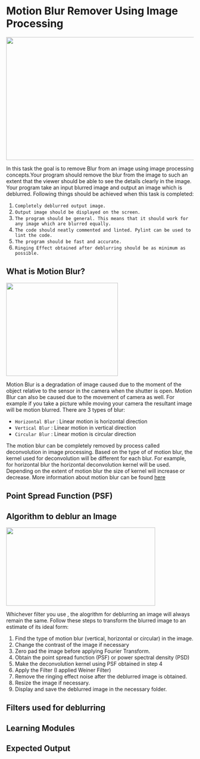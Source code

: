 # Motion Blur Remover Using Image Processing
<img align = "center" width = "600" height = "330" src = "https://github.com/varun7860/Artificial-Intelligence/blob/main/Image%20Processing/Motion%20Blur%20Remover/Assets/Image%20Deblurring.jpg">
  
In this task the goal is to remove Blur from an image using image processing concepts.Your program should remove the
blur from the image to such an extent that the viewer should be able to see the details clearly in the image. Your program
take an input blurred image and output an image which is deblurred. Following things should be achieved when this task is
completed:

1. `Completely deblurred output image.`
2. `Output image should be displayed on the screen.`
3. `The program should be general. This means that it should work for any image which are blurred equally.`
4. `The code should neatly commented and linted. Pylint can be used to lint the code.`
5. `The program should be fast and accurate.`
6. `Ringing Effect obtained after deblurring should be as minimum as possible.`

## What is Motion Blur?
<img align = "center" width = "300" height = "250" src = "https://github.com/varun7860/Artificial-Intelligence/blob/main/Image%20Processing/Motion%20Blur%20Remover/Assets/Blurred%20Image.gif">

Motion Blur is a degradation of image caused due to the moment of the object relative to the sensor in the camera when the
shutter is open. Motion Blur can also be caused due to the movement of camera as well. For example if you take a picture while
moving your camera the resultant image will be motion blurred. There are 3 types of blur:

- `Horizontal Blur` : Linear motion is horizontal direction
- `Vertical Blur` : Linear motion in vertical direction
- `Circular Blur` : Linear motion is circular direction

The motion blur can be completely removed by process called deconvolution in image processing. Based on the type of of motion
blur, the kernel used for deconvolution will be different for each blur. For example, for horizontal blur the horizontal deconvolution
kernel will be used. Depending on the extent of motion blur the size of kernel will increase or decrease. More information about motion
blur can be found [here](https://homepages.inf.ed.ac.uk/rbf/CVonline/LOCAL_COPIES/AV0506/s0198594.pdf)

## Point Spread Function (PSF)

## Algorithm to deblur an Image

<img align = "center" width = "400" height = "210" src = "https://github.com/varun7860/Artificial-Intelligence/blob/main/Image%20Processing/Motion%20Blur%20Remover/Assets/Algorithm.jpg">

Whichever filter you use , the alogrithm for deblurring an image will always remain the same. Follow these steps to transform the blurred
image to an estimate of its ideal form:

1. Find the type of motion blur (vertical, horizontal or circular) in the image.
2. Change the contrast of the image if necessary
3. Zero pad the image before applying Fourier Transform.
4. Obtain the point spread function (PSF) or power spectral density (PSD)
5. Make the deconvolution kernel using PSF obtained in step 4
6. Apply the Filter (I applied Weiner Filter)
7. Remove the ringing effect noise after the deblurred image is obtained.
8. Resize the image if necessary.
9. Display and save the deblurred image in the necessary folder.

## Filters used for deblurring

## Learning Modules

## Expected Output
